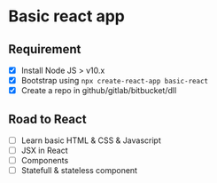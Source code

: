 # Basic react app
## Requirement
- [x] Install Node JS > v10.x
- [x] Bootstrap using `npx create-react-app basic-react`
- [x] Create a repo in github/gitlab/bitbucket/dll

## Road to React
- [ ] Learn basic HTML & CSS & Javascript
- [ ] JSX in React
- [ ] Components
- [ ] Statefull & stateless component
